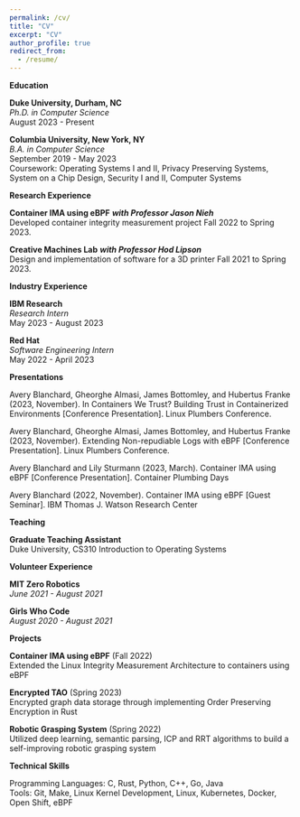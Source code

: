 ```yaml
---
permalink: /cv/
title: "CV"
excerpt: "CV"
author_profile: true
redirect_from: 
  - /resume/
---
```


**Education**

**Duke University, Durham, NC** \
*Ph.D. in Computer Science* \
August 2023 - Present 

**Columbia University, New York, NY** \
*B.A. in Computer Science* \
September 2019 - May 2023 \
Coursework: Operating Systems I and II, Privacy Preserving Systems, System on a Chip Design, Security I and II, Computer Systems

**Research Experience**

**Container IMA using eBPF** ***with Professor Jason Nieh*** \
Developed container integrity measurement project Fall 2022 to Spring 2023. 

**Creative Machines Lab** ***with Professor Hod Lipson*** \
Design and implementation of software for a 3D printer Fall 2021 to Spring 2023. 

**Industry Experience**

**IBM Research** \
*Research Intern* \
May 2023 - August 2023  

**Red Hat** \
*Software Engineering Intern*  \
May 2022 - April 2023

**Presentations**

Avery Blanchard, Gheorghe Almasi, James Bottomley, and Hubertus Franke (2023, November). In Containers We Trust? Building Trust in Containerized Environments [Conference Presentation]. Linux Plumbers Conference. 

Avery Blanchard, Gheorghe Almasi, James Bottomley, and Hubertus Franke (2023, November). Extending Non-repudiable Logs with eBPF [Conference Presentation]. Linux Plumbers Conference. 

Avery Blanchard and Lily Sturmann (2023, March). Container IMA using eBPF [Conference Presentation]. Container Plumbing Days 

Avery Blanchard (2022, November). Container IMA using eBPF [Guest Seminar]. IBM Thomas J. Watson Research Center 

**Teaching**

**Graduate Teaching Assistant** \
Duke University, CS310 Introduction to Operating Systems

**Volunteer Experience**

**MIT Zero Robotics** \
*June 2021 - August 2021*

**Girls Who Code** \
*August 2020 - August 2021*

**Projects**

**Container IMA using eBPF** (Fall 2022) \
Extended the Linux Integrity Measurement Architecture to containers using eBPF

**Encrypted TAO** (Spring 2023) \
Encrypted graph data storage through implementing Order Preserving Encryption in Rust 

**Robotic Grasping System** (Spring 2022) \
Utilized deep learning, semantic parsing, ICP and RRT algorithms to build a self-improving robotic grasping system

**Technical Skills**

Programming Languages: C, Rust, Python, C++, Go, Java \
Tools: Git, Make, Linux Kernel Development, Linux, Kubernetes, Docker, Open Shift, eBPF
